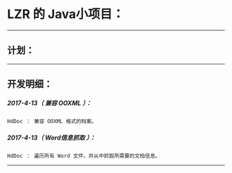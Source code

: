LZR 的 Java小项目：
===================================================================

*******************************************************************

计划：
-------------------------------------------------------------------


*******************************************************************


开发明细：
-------------------------------------------------------------------

##### 2017-4-13（ 兼容 OOXML ）：
	HdDoc ： 兼容 OOXML 格式的档案。

##### 2017-4-13（ Word信息抓取 ）：
	HdDoc ： 遍历所有 Word 文件，并从中抓取所需要的文档信息。

*******************************************************************

